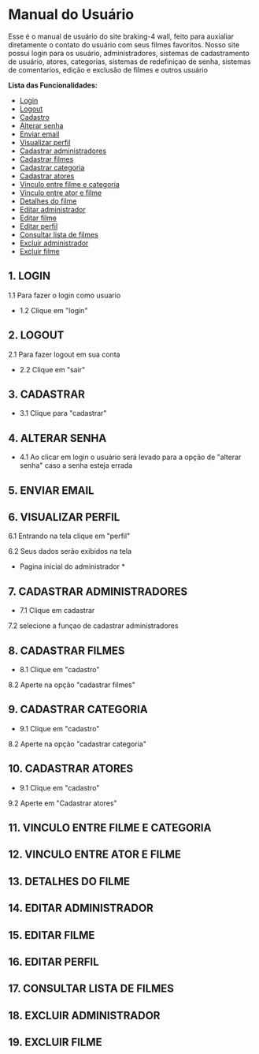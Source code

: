 # Manual do Usuário

Esse é o manual de usuário do site braking-4 wall, feito para auxialiar diretamente o contato do usuário com seus filmes favoritos. Nosso site possui login para os usuário, administradores, sistemas de cadastramento de usuário, atores, categorias, sistemas de redefiniçao de senha, sistemas de comentarios, edição e exclusão de filmes e outros usuário 


**Lista das Funcionalidades:**


 - [Login](#login)
 - [Logout](#lpgout)
 - [Cadastro](#cadastro)
 - [Alterar senha](#alterarsenha)
 - [Enviar email](#enviaremail)
 - [Visualizar perfil](#visualizarperfil)
 - [Cadastrar administradores](#cadastraradministradores)
 - [Cadastrar filmes](#cadastrarfilmes)
 - [Cadastrar categoria](#cadastrarcategoria)
 - [Cadastrar atores](#cadastraratores)
 - [Vinculo entre filme e categoria](#vinculoatorecategoria)
 - [Vinculo entre ator e filme](#vinculoatuaçoes)
 - [Detalhes do filme](#detalhesdofilme)
 - [Editar administrador](#editaradministrador)
 - [Editar filme](#editarfilme)
 - [Editar perfil](editarperfil#)
 - [Consultar lista de filmes](#listadefilmes)
 - [Excluir administrador](#excluiradministrador)
 - [Excluir filme](#excluirfilme) 




  ## 1. LOGIN  

   1.1 Para fazer o login como usuario 

   - 1.2 Clique em "login" 
 
  ## 2. LOGOUT

   2.1 Para fazer logout em sua conta 

   - 2.2 Clique em "sair" 

  ## 3. CADASTRAR

   - 3.1 Clique para "cadastrar" 

  ## 4. ALTERAR SENHA

  - 4.1 Ao clicar em login o usuário será levado para a opção de "alterar senha" caso a senha esteja errada

  ## 5. ENVIAR EMAIL

  ## 6. VISUALIZAR PERFIL

  6.1 Entrando na tela clique em "perfil"

  6.2 Seus dados serão exibidos na tela

  - Pagina inicial do administrador *

  ## 7. CADASTRAR ADMINISTRADORES 

  - 7.1 Clique em cadastrar

  7.2 selecione a funçao de cadastrar administradores

  ## 8. CADASTRAR FILMES

  - 8.1 Clique em "cadastro"

   8.2 Aperte na opção "cadastrar filmes"

  ## 9. CADASTRAR CATEGORIA

  - 9.1 Clique em "cadastro"

   8.2 Aperte na opção "cadastrar categoria"

  ## 10. CADASTRAR ATORES

  - 9.1 Clique em "cadastro"

   9.2 Aperte em "Cadastrar atores"

  ## 11. VINCULO ENTRE FILME E CATEGORIA 

  ## 12. VINCULO ENTRE ATOR E FILME

  ## 13. DETALHES DO FILME 

  ## 14. EDITAR ADMINISTRADOR
  
  ## 15. EDITAR FILME 

  ## 16. EDITAR PERFIL 

  ## 17. CONSULTAR LISTA DE FILMES

  ## 18. EXCLUIR ADMINISTRADOR 

  ## 19. EXCLUIR FILME 
